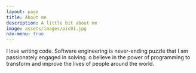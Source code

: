 ```yaml
---
layout: page
title: About me
description: A little bit about me
image: assets/images/pic01.jpg
nav-menu: true
---
```

<div id="main 6u$ 12u$(medium)">

<!-- One -->
<section id="one">
	<div class="inner">
		<p>I love writing code. Software engineering is never-ending puzzle that I am passionately engaged in solving. o believe in the power of programming to transform and improve the lives of people around the world.
    </p>
	</div>
</section>
</div>
